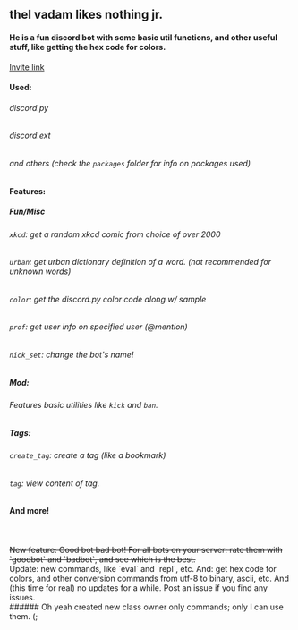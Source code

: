 ## thel vadam likes nothing jr.

#### He is a fun discord bot with some basic util functions, and other useful stuff, like getting the hex code for colors.
[Invite link](https://discordapp.com/api/oauth2/authorize?client_id=665674407611727915&permissions=8&scope=bot)

#### Used:
###### discord.py<br/>
###### discord.ext<br/>
###### and others (check the `packages` folder for info on packages used)

#### Features:
##### Fun/Misc<br/>
###### `xkcd`: get a random xkcd comic from choice of over 2000<br/>
###### `urban`: get urban dictionary definition of a word. (not recommended for unknown words)<br/>
###### `color`: get the discord.py color code along w/ sample<br/>
###### `prof`: get user info on specified user (@mention)<br/>
###### `nick_set`: change the bot's name!<br/>
##### Mod:<br/>
###### Features basic utilities like `kick` and `ban`.<br/>
##### Tags:<br/>
###### `create_tag`: create a tag (like a bookmark)<br/>
###### `tag`: view content of tag.<br/>
#### And more!<br/><br/>
<br/>
 <s>New feature: Good bot bad bot! For all bots on your server: rate them with `goodbot` and `badbot`, and see which is the best.</s><br/>
 Update: new commands, like `eval` and `repl`, etc. And: get hex code for colors, and other conversion commands from utf-8 to binary, ascii, etc.
And (this time for real) no updates for a while.
Post an issue if you find any issues.<br/>
###### Oh yeah created new class owner only commands; only I can use them. (;


